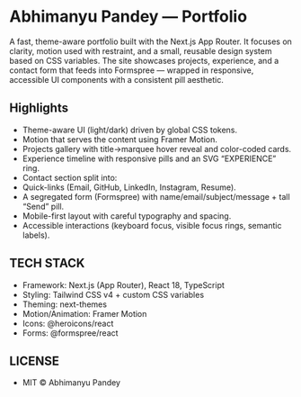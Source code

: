 # Abhimanyu Pandey — Portfolio

A fast, theme-aware portfolio built with the Next.js App Router. It focuses on clarity, motion used with restraint, and a small, reusable design system based on CSS variables.
The site showcases projects, experience, and a contact form that feeds into Formspree — wrapped in responsive, accessible UI components with a consistent pill aesthetic.

## Highlights

- Theme-aware UI (light/dark) driven by global CSS tokens.
- Motion that serves the content using Framer Motion.
- Projects gallery with title→marquee hover reveal and color-coded cards.
- Experience timeline with responsive pills and an SVG “EXPERIENCE” ring.
- Contact section split into:
- Quick-links (Email, GitHub, LinkedIn, Instagram, Resume).
- A segregated form (Formspree) with name/email/subject/message + tall “Send” pill.
- Mobile-first layout with careful typography and spacing.
- Accessible interactions (keyboard focus, visible focus rings, semantic labels).

## TECH STACK

- Framework: Next.js (App Router), React 18, TypeScript
- Styling: Tailwind CSS v4 + custom CSS variables
- Theming: next-themes
- Motion/Animation: Framer Motion
- Icons: @heroicons/react
- Forms: @formspree/react

## LICENSE

- MIT © Abhimanyu Pandey
